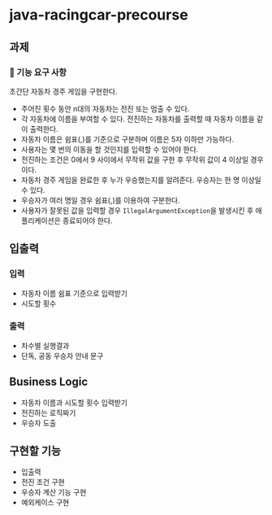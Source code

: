 # java-racingcar-precourse

## 과제
### 🚀 기능 요구 사항

초간단 자동차 경주 게임을 구현한다.

- 주어진 횟수 동안 n대의 자동차는 전진 또는 멈출 수 있다.
- 각 자동차에 이름을 부여할 수 있다. 전진하는 자동차를 출력할 때 자동차 이름을 같이 출력한다.
- 자동차 이름은 쉼표(,)를 기준으로 구분하며 이름은 5자 이하만 가능하다.
- 사용자는 몇 번의 이동을 할 것인지를 입력할 수 있어야 한다.
- 전진하는 조건은 0에서 9 사이에서 무작위 값을 구한 후 무작위 값이 4 이상일 경우이다.
- 자동차 경주 게임을 완료한 후 누가 우승했는지를 알려준다. 우승자는 한 명 이상일 수 있다.
- 우승자가 여러 명일 경우 쉼표(,)를 이용하여 구분한다.
- 사용자가 잘못된 값을 입력할 경우 `IllegalArgumentException`을 발생시킨 후 애플리케이션은 종료되어야 한다.

## 입출력
### 입력
- 자동차 이름 쉼표 기준으로 입력받기
- 시도할 횟수

### 출력
- 차수별 실행결과
- 단독, 공동 우승자 안내 문구

## Business Logic
- 자동차 이름과 시도할 횟수 입력받기
- 전진하는 로직짜기
- 우승자 도출

## 구현할 기능
- 입출력
- 전진 조건 구현
- 우승자 계산 기능 구현
- 예외케이스 구현